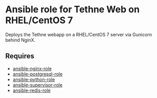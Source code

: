 # Ansible role for Tethne Web on RHEL/CentOS 7

Deploys the Tethne webapp on a RHEL/CentOS 7 server via Gunicorn
behind NginX.

## Requires

- [ansible-nginx-role](https://github.com/diging/ansible-nginx-role)
- [ansible-postgresql-role](https://github.com/diging/ansible-postgresql-role)
- [ansible-python-role](https://github.com/diging/ansible-python-role)
- [ansible-supervisor-role](https://github.com/diging/ansible-supervisor-role)
- [ansible-redis-role](https://github.com/diging/ansible-redis-role)
